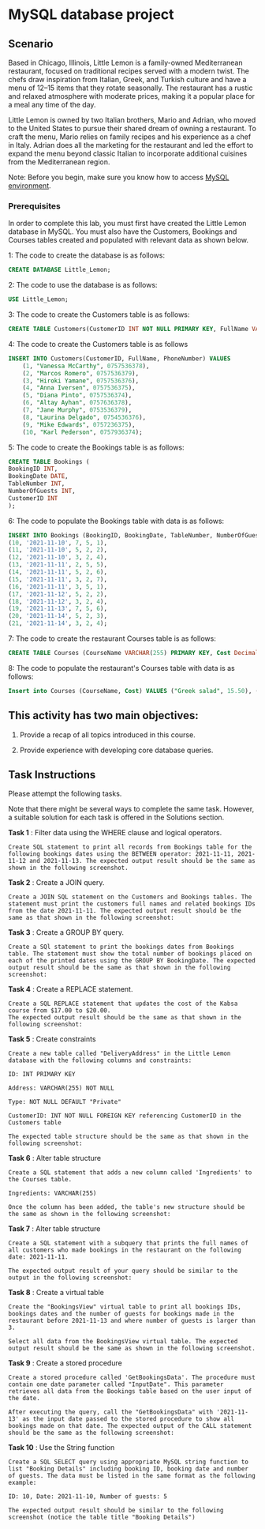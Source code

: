 
#  MySQL database project 

## Scenario 

Based in Chicago, Illinois, Little Lemon is a family-owned Mediterranean restaurant, focused on traditional recipes served with a modern twist. The chefs draw inspiration from Italian, Greek, and Turkish culture and have a menu of 12–15 items that they rotate seasonally. The restaurant has a rustic and relaxed atmosphere with moderate prices, making it a popular place for a meal any time of the day.  

Little Lemon is owned by two Italian brothers, Mario and Adrian, who moved to the United States to pursue their shared dream of owning a restaurant. To craft the menu, Mario relies on family recipes and his experience as a chef in Italy. Adrian does all the marketing for the restaurant and led the effort to expand the menu beyond classic Italian to incorporate additional cuisines from the Mediterranean region.  
 
Note: Before you begin, make sure you know how to access [MySQL environment](https://www.coursera.org/learn/database-structures-and-management-with-mysql/supplement/BSZK6/how-to-access-mysql-environment). 

### Prerequisites   

In order to complete this lab, you must first have created the Little Lemon database in MySQL. You must also have the Customers, Bookings and Courses tables created and populated with relevant data as shown below.   

1: The code to create the database is as follows:

```SQL  
CREATE DATABASE Little_Lemon;  
```  

2: The code to use the database is as follows:  
 

```SQL  
USE Little_Lemon;  
```  

3: The code to create the Customers table is as follows:  

```SQL  
CREATE TABLE Customers(CustomerID INT NOT NULL PRIMARY KEY, FullName VARCHAR(100) NOT NULL,    PhoneNumber INT NOT NULL UNIQUE);  
```  

4: The code to create the Customers table is as follows

```SQL  
INSERT INTO Customers(CustomerID, FullName, PhoneNumber) VALUES 
    (1, "Vanessa McCarthy", 0757536378), 
    (2, "Marcos Romero", 0757536379), 
    (3, "Hiroki Yamane", 0757536376), 
    (4, "Anna Iversen", 0757536375),
    (5, "Diana Pinto", 0757536374),
    (6, "Altay Ayhan", 0757636378), 
    (7, "Jane Murphy", 0753536379), 
    (8, "Laurina Delgado", 0754536376), 
    (9, "Mike Edwards", 0757236375),
    (10, "Karl Pederson", 0757936374);    
```     

5: The code to create the Bookings table is as follows:  

```SQL   
CREATE TABLE Bookings (   
BookingID INT,   
BookingDate DATE,   
TableNumber INT,    
NumberOfGuests INT,   
CustomerID INT    
);  
```  

6: The code to populate the Bookings table with data is as follows: 

```SQL   
INSERT INTO Bookings (BookingID, BookingDate, TableNumber, NumberOfGuests, CustomerID) VALUES
(10, '2021-11-10', 7, 5, 1), 
(11, '2021-11-10', 5, 2, 2), 
(12, '2021-11-10', 3, 2, 4),
(13, '2021-11-11', 2, 5, 5), 
(14, '2021-11-11', 5, 2, 6), 
(15, '2021-11-11', 3, 2, 7),
(16, '2021-11-11', 3, 5, 1), 
(17, '2021-11-12', 5, 2, 2), 
(18, '2021-11-12', 3, 2, 4),
(19, '2021-11-13', 7, 5, 6), 
(20, '2021-11-14', 5, 2, 3), 
(21, '2021-11-14', 3, 2, 4);      
```  

7: The code to create the restaurant Courses table is as follows:

```SQL   
CREATE TABLE Courses (CourseName VARCHAR(255) PRIMARY KEY, Cost Decimal(4,2)); 
```  

8: The code to populate the restaurant's Courses table with data is as follows:  

```SQL
Insert into Courses (CourseName, Cost) VALUES ("Greek salad", 15.50), ("Bean soup", 12.25), ("Pizza", 15.00), ("Carbonara", 12.50), ("Kabasa", 17.00), ("Shwarma", 11.30); 
```  

## This activity has two main objectives:    

1. Provide a recap of all topics introduced in this course.

2. Provide experience with developing core database queries.   

## Task Instructions  

Please attempt the following tasks. 

Note that there might be several ways to complete the same task. However, a suitable solution for each task is offered in the Solutions section. 

**Task 1** : Filter data using the WHERE clause and logical operators.

    Create SQL statement to print all records from Bookings table for the following bookings dates using the BETWEEN operator: 2021-11-11, 2021-11-12 and 2021-11-13. The expected output result should be the same as shown in the following screenshot.

**Task 2** : Create a JOIN query.

    Create a JOIN SQL statement on the Customers and Bookings tables. The statement must print the customers full names and related bookings IDs from the date 2021-11-11. The expected output result should be the same as that shown in the following screenshot:


**Task 3** : Create a GROUP BY query.

    Create a SQl statement to print the bookings dates from Bookings table. The statement must show the total number of bookings placed on each of the printed dates using the GROUP BY BookingDate. The expected output result should be the same as that shown in the following screenshot:


**Task 4** : Create a REPLACE statement.

    Create a SQL REPLACE statement that updates the cost of the Kabsa course from $17.00 to $20.00. 
    The expected output result should be the same as that shown in the following screenshot:


**Task 5** : Create constraints 

    Create a new table called "DeliveryAddress" in the Little Lemon database with the following columns and constraints: 
 
    ID: INT PRIMARY KEY

    Address: VARCHAR(255) NOT NULL

    Type: NOT NULL DEFAULT "Private" 

    CustomerID: INT NOT NULL FOREIGN KEY referencing CustomerID in the Customers table 

    The expected table structure should be the same as that shown in the following screenshot:

**Task 6** : Alter table structure 

    Create a SQL statement that adds a new column called 'Ingredients' to the Courses table. 

    Ingredients: VARCHAR(255) 

    Once the column has been added, the table's new structure should be the same as shown in the following screenshot:


**Task 7** : Alter table structure 

    Create a SQL statement with a subquery that prints the full names of all customers who made bookings in the restaurant on the following date: 2021-11-11. 

    The expected output result of your query should be similar to the output in the following screenshot:
    
**Task 8** : Create a virtual table 

    Create the "BookingsView" virtual table to print all bookings IDs, bookings dates and the number of guests for bookings made in the restaurant before 2021-11-13 and where number of guests is larger than 3. 

    Select all data from the BookingsView virtual table. The expected output result should be the same as shown in the following screenshot.

**Task 9** : Create a stored procedure 

    Create a stored procedure called 'GetBookingsData'. The procedure must contain one date parameter called "InputDate". This parameter retrieves all data from the Bookings table based on the user input of the date.  
 
    After executing the query, call the "GetBookingsData" with '2021-11-13' as the input date passed to the stored procedure to show all bookings made on that date. The expected output of the CALL statement should be the same as the following screenshot:

**Task 10** : Use the String function

    Create a SQL SELECT query using appropriate MySQL string function to list "Booking Details" including booking ID, booking date and number of guests. The data must be listed in the same format as the following example: 

    ID: 10, Date: 2021-11-10, Number of guests: 5

    The expected output result should be similar to the following screenshot (notice the table title "Booking Details")
